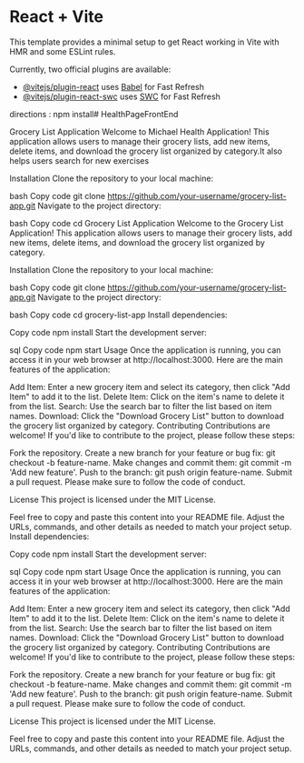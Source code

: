 # React + Vite

This template provides a minimal setup to get React working in Vite with HMR and some ESLint rules.

Currently, two official plugins are available:

- [@vitejs/plugin-react](https://github.com/vitejs/vite-plugin-react/blob/main/packages/plugin-react/README.md) uses [Babel](https://babeljs.io/) for Fast Refresh
- [@vitejs/plugin-react-swc](https://github.com/vitejs/vite-plugin-react-swc) uses [SWC](https://swc.rs/) for Fast Refresh

directions :
npm install# HealthPageFrontEnd


Grocery List Application
Welcome to Michael Health Application! This application allows users to manage their grocery lists, add new items, delete items, and download the grocery list organized by category.It also helps users search for new exercises 

Installation
Clone the repository to your local machine:

bash
Copy code
git clone https://github.com/your-username/grocery-list-app.git
Navigate to the project directory:

bash
Copy code
cd Grocery List Application
Welcome to the Grocery List Application! This application allows users to manage their grocery lists, add new items, delete items, and download the grocery list organized by category.

Installation
Clone the repository to your local machine:

bash
Copy code
git clone https://github.com/your-username/grocery-list-app.git
Navigate to the project directory:

bash
Copy code
cd grocery-list-app
Install dependencies:

Copy code
npm install
Start the development server:

sql
Copy code
npm start
Usage
Once the application is running, you can access it in your web browser at http://localhost:3000. Here are the main features of the application:

Add Item: Enter a new grocery item and select its category, then click "Add Item" to add it to the list.
Delete Item: Click on the item's name to delete it from the list.
Search: Use the search bar to filter the list based on item names.
Download: Click the "Download Grocery List" button to download the grocery list organized by category.
Contributing
Contributions are welcome! If you'd like to contribute to the project, please follow these steps:

Fork the repository.
Create a new branch for your feature or bug fix: git checkout -b feature-name.
Make changes and commit them: git commit -m 'Add new feature'.
Push to the branch: git push origin feature-name.
Submit a pull request.
Please make sure to follow the code of conduct.

License
This project is licensed under the MIT License.

Feel free to copy and paste this content into your README file. Adjust the URLs, commands, and other details as needed to match your project setup.
Install dependencies:

Copy code
npm install
Start the development server:

sql
Copy code
npm start
Usage
Once the application is running, you can access it in your web browser at http://localhost:3000. Here are the main features of the application:

Add Item: Enter a new grocery item and select its category, then click "Add Item" to add it to the list.
Delete Item: Click on the item's name to delete it from the list.
Search: Use the search bar to filter the list based on item names.
Download: Click the "Download Grocery List" button to download the grocery list organized by category.
Contributing
Contributions are welcome! If you'd like to contribute to the project, please follow these steps:

Fork the repository.
Create a new branch for your feature or bug fix: git checkout -b feature-name.
Make changes and commit them: git commit -m 'Add new feature'.
Push to the branch: git push origin feature-name.
Submit a pull request.
Please make sure to follow the code of conduct.

License
This project is licensed under the MIT License.

Feel free to copy and paste this content into your README file. Adjust the URLs, commands, and other details as needed to match your project setup.